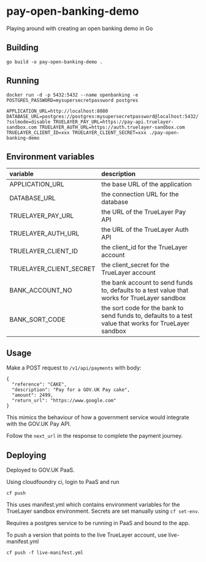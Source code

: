 # pay-open-banking-demo
Playing around with creating an open banking demo in Go


## Building
```go build -o pay-open-banking-demo .```

## Running

```docker run -d -p 5432:5432 --name openbanking -e POSTGRES_PASSWORD=mysupersecretpassword postgres```

```APPLICATION_URL=http://localhost:8080 DATABASE_URL=postgres://postgres:mysupersecretpassword@localhost:5432/?sslmode=disable TRUELAYER_PAY_URL=https://pay-api.truelayer-sandbox.com TRUELAYER_AUTH_URL=https://auth.truelayer-sandbox.com TRUELAYER_CLIENT_ID=xxx TRUELAYER_CLIENT_SECRET=xxx ./pay-open-banking-demo```

## Environment variables

| variable                | description                                                                                            |
|:------------------------|:-------------------------------------------------------------------------------------------------------|
| APPLICATION_URL         | the base URL of the application                                                                        |
| DATABASE_URL            | the connection URL for the database                                                                    |
| TRUELAYER_PAY_URL       | the URL of the TrueLayer Pay API                                                                       |
| TRUELAYER_AUTH_URL      | the URL of the TrueLayer Auth API                                                                      |
| TRUELAYER_CLIENT_ID     | the client_id for the TrueLayer account                                                                |
| TRUELAYER_CLIENT_SECRET | the client_secret for the TrueLayer account                                                            |
| BANK_ACCOUNT_NO         | the bank account to send funds to, defaults to a test value that works for TrueLayer sandbox           |
| BANK_SORT_CODE          | the sort code for the bank to send funds to, defaults to a test value that works for TrueLayer sandbox |

## Usage

Make a POST request to `/v1/api/payments` with body:

```
{
  "reference": "CAKE",
  "description": "Pay for a GOV.UK Pay cake",
  "amount": 2499,
  "return_url": "https://www.google.com"
}
```

This mimics the behaviour of how a government service would integrate with the GOV.UK Pay API.

Follow the `next_url` in the response to complete the payment journey.

## Deploying

Deployed to GOV.UK PaaS.

Using cloudfoundry ci, login to PaaS and run

`cf push`

This uses manifest.yml which contains environment variables for the TrueLayer sandbox environment.
Secrets are set manually using `cf set-env`.

Requires a postgres service to be running in PaaS and bound to the app.

To push a version that points to the live TrueLayer account, use live-manifest.yml

`cf push -f live-manifest.yml`